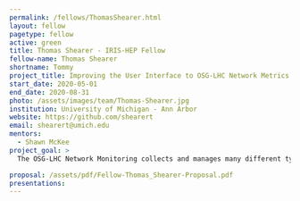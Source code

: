 ```yaml
---
permalink: /fellows/ThomasShearer.html
layout: fellow
pagetype: fellow
active: green
title: Thomas Shearer - IRIS-HEP Fellow
fellow-name: Thomas Shearer
shortname: Tommy
project_title: Improving the User Interface to OSG-LHC Network Metrics
start_date: 2020-05-01
end_date: 2020-08-31
photo: /assets/images/team/Thomas-Shearer.jpg
institution: University of Michigan - Ann Arbor
website: https://github.com/shearert
email: shearert@umich.edu
mentors:
  - Shawn McKee
project_goal: >
  The OSG-LHC Network Monitoring collects and manages many different types of metrics related to network performance. The purpose is to enable identification of network problems and their speedy resolution. This data is continuously acquired, giving current information on the health and performance of the network. The initial work on the user interface created a few general overview pages organized by the metric being measured, which is not necessarily relevant for users of the system.  My project is to augment this user interface to assemble information relevant to specific use-cases. I plan to survey existing and potential users to identify the most important use-cases they have and iteratively evolve dashboards to meet those needs. This will ensure that the use-case specific dashboards created are relevant and useful for the community.

proposal: /assets/pdf/Fellow-Thomas_Shearer-Proposal.pdf
presentations:
---
```

